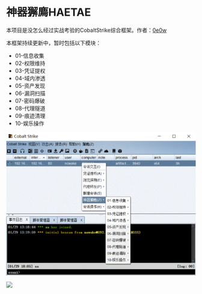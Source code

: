 # 神器獬廌HAETAE
本项目是没怎么经过实战考验的CobaltStrike综合框架。作者：[0e0w](https://github.com/0e0w)

本框架持续更新中，暂时包括以下模块：

- 01-信息收集
- 02-权限维持
- 03-凭证提权
- 04-域内渗透
- 05-资产发现
- 06-漏洞扫描
- 07-密码爆破
- 08-代理隧道
- 09-痕迹清理
- 10-娱乐操作

![](神器獬廌.png)

![](HAETAE.gif)